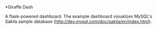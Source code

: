 *Giraffe Dash

A flask-powered dashboard. The example dashboard visualizes MySQL's Sakila sample database (http://dev.mysql.com/doc/sakila/en/index.html).

